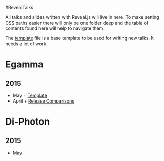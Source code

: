#RevealTalks

All talks and slides written with Reveal.js will live in here. To make setting
CSS paths easier there will only be one folder deep and the table of contents
found here will help to navigate them.

The [template](template.html) file is a base template to be used for writing
new talks. It needs a lot of work.

Egamma
=================================
2015
------
   - May
    + [Template](egamma/template.html)
   - April
    + [Release Comparisons](egamma/release_comparison.html)

Di-Photon
=================================
2015
------
   - May
